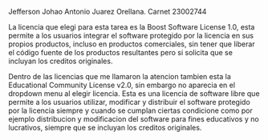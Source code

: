 Jefferson Johao Antonio Juarez Orellana. Carnet 23002744

La licencia que elegi para esta tarea es la Boost Software License 1.0, esta permite a los usuarios integrar el software protegido por la licencia en sus propios productos, incluso en productos comerciales, sin tener que liberar el código fuente de los productos resultantes pero si solicita que se incluyan los creditos originales.


Dentro de las licencias que me llamaron la atencion tambien esta la Educational Community License v2.0, sin embargo no aparecia en el dropdown menu al elegir licencia. Esta es una licencia de software libre que permite a los usuarios utilizar, modificar y distribuir el software protegido por la licencia siempre y cuando se cumplan ciertas condicione como por ejemplo distribucion y modificacion del software para fines educativos y no lucrativos, siempre que se incluyan los creditos originales. 
